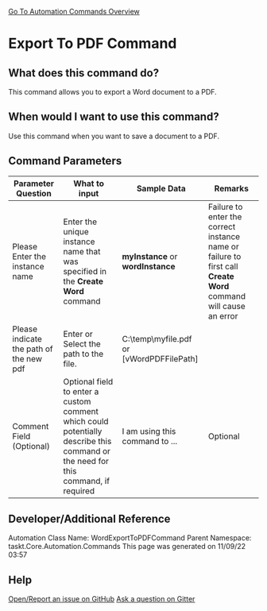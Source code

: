 <!--TITLE: Export To PDF Command -->
<!-- SUBTITLE: a command in the Word Commands group. -->
[Go To Automation Commands Overview](/automation-commands)


# Export To PDF Command


## What does this command do?
This command allows you to export a Word document to a PDF.


## When would I want to use this command?
Use this command when you want to save a document to a PDF.


## Command Parameters
| Parameter Question   	| What to input  	|  Sample Data 	| Remarks  	|
| ---                    | ---               | ---           | ---       |
|Please Enter the instance name|Enter the unique instance name that was specified in the **Create Word** command|**myInstance** or **wordInstance**|Failure to enter the correct instance name or failure to first call **Create Word** command will cause an error|
|Please indicate the path of the new pdf|Enter or Select the path to the file.|C:\temp\myfile.pdf or [vWordPDFFilePath]||
|Comment Field (Optional)|Optional field to enter a custom comment which could potentially describe this command or the need for this command, if required|I am using this command to ...|Optional|


## Developer/Additional Reference
Automation Class Name: WordExportToPDFCommand
Parent Namespace: taskt.Core.Automation.Commands
This page was generated on 11/09/22 03:57 


## Help
[Open/Report an issue on GitHub](https://github.com/saucepleez/taskt/issues/new)
[Ask a question on Gitter](https://gitter.im/taskt-rpa/Lobby)

